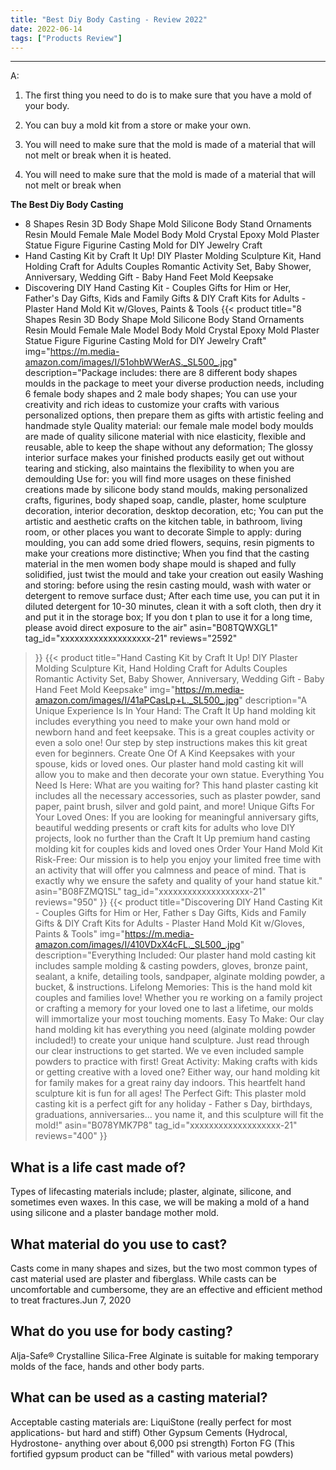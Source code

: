 ```yaml
---
title: "Best Diy Body Casting - Review 2022"
date: 2022-06-14
tags: ["Products Review"]
---
```


---


A:

1. The first thing you need to do is to make sure that you have a mold of your body.

2. You can buy a mold kit from a store or make your own.

3. You will need to make sure that the mold is made of a material that will not melt or break when it is heated.

4. You will need to make sure that the mold is made of a material that will not melt or break when

**The Best Diy Body Casting**
* 8 Shapes Resin 3D Body Shape Mold Silicone Body Stand Ornaments Resin Mould Female Male Model Body Mold Crystal Epoxy Mold Plaster Statue Figure Figurine Casting Mold for DIY Jewelry Craft
* Hand Casting Kit by Craft It Up! DIY Plaster Molding Sculpture Kit, Hand Holding Craft for Adults Couples Romantic Activity Set, Baby Shower, Anniversary, Wedding Gift - Baby Hand Feet Mold Keepsake
* Discovering DIY Hand Casting Kit - Couples Gifts for Him or Her, Father's Day Gifts, Kids and Family Gifts & DIY Craft Kits for Adults - Plaster Hand Mold Kit w/Gloves, Paints & Tools
{{< product 
title="8 Shapes Resin 3D Body Shape Mold Silicone Body Stand Ornaments Resin Mould Female Male Model Body Mold Crystal Epoxy Mold Plaster Statue Figure Figurine Casting Mold for DIY Jewelry Craft"
img="https://m.media-amazon.com/images/I/51ohbWWerAS._SL500_.jpg"
description="Package includes: there are 8 different body shapes moulds in the package to meet your diverse production needs, including 6 female body shapes and 2 male body shapes; You can use your creativity and rich ideas to customize your crafts with various personalized options, then prepare them as gifts with artistic feeling and handmade style Quality material: our female male model body moulds are made of quality silicone material with nice elasticity, flexible and reusable, able to keep the shape without any deformation; The glossy interior surface makes your finished products easily get out without tearing and sticking, also maintains the flexibility to when you are demoulding Use for: you will find more usages on these finished creations made by silicone body stand moulds, making personalized crafts, figurines, body shaped soap, candle, plaster, home sculpture decoration, interior decoration, desktop decoration, etc; You can put the artistic and aesthetic crafts on the kitchen table, in bathroom, living room, or other places you want to decorate Simple to apply: during moulding, you can add some dried flowers, sequins, resin pigments to make your creations more distinctive; When you find that the casting material in the men women body shape mould is shaped and fully solidified, just twist the mould and take your creation out easily Washing and storing: before using the resin casting mould, wash with water or detergent to remove surface dust; After each time use, you can put it in diluted detergent for 10-30 minutes, clean it with a soft cloth, then dry it and put it in the storage box; If you don t plan to use it for a long time, please avoid direct exposure to the air"
asin="B08TQWXGL1"
tag_id="xxxxxxxxxxxxxxxxxxx-21"
reviews="2592"
>}} 
{{< product 
title="Hand Casting Kit by Craft It Up! DIY Plaster Molding Sculpture Kit, Hand Holding Craft for Adults Couples Romantic Activity Set, Baby Shower, Anniversary, Wedding Gift - Baby Hand Feet Mold Keepsake"
img="https://m.media-amazon.com/images/I/41aPCasLp+L._SL500_.jpg"
description="A Unique Experience Is In Your Hand: The Craft It Up hand molding kit includes everything you need to make your own hand mold or newborn hand and feet keepsake. This is a great couples activity or even a solo one! Our step by step instructions makes this kit great even for beginners. Create One Of A Kind Keepsakes with your spouse, kids or loved ones. Our plaster hand mold casting kit will allow you to make and then decorate your own statue. Everything You Need Is Here: What are you waiting for? This hand plaster casting kit includes all the necessary accessories, such as plaster powder, sand paper, paint brush, silver and gold paint, and more! Unique Gifts For Your Loved Ones: If you are looking for meaningful anniversary gifts, beautiful wedding presents or craft kits for adults who love DIY projects, look no further than the Craft It Up premium hand casting molding kit for couples kids and loved ones Order Your Hand Mold Kit Risk-Free: Our mission is to help you enjoy your limited free time with an activity that will offer you calmness and peace of mind. That is exactly why we ensure the safety and quality of your hand statue kit."
asin="B08FZMQ1SL"
tag_id="xxxxxxxxxxxxxxxxxxx-21"
reviews="950"
>}} 
{{< product 
title="Discovering DIY Hand Casting Kit - Couples Gifts for Him or Her, Father s Day Gifts, Kids and Family Gifts & DIY Craft Kits for Adults - Plaster Hand Mold Kit w/Gloves, Paints & Tools"
img="https://m.media-amazon.com/images/I/410VDxX4cFL._SL500_.jpg"
description="Everything Included: Our plaster hand mold casting kit includes sample molding & casting powders, gloves, bronze paint, sealant, a knife, detailing tools, sandpaper, alginate molding powder, a bucket, & instructions. Lifelong Memories: This is the hand mold kit couples and families love! Whether you re working on a family project or crafting a memory for your loved one to last a lifetime, our molds will immortalize your most touching moments. Easy To Make: Our clay hand molding kit has everything you need (alginate molding powder included!) to create your unique hand sculpture. Just read through our clear instructions to get started. We ve even included sample powders to practice with first! Great Activity: Making crafts with kids or getting creative with a loved one? Either way, our hand molding kit for family makes for a great rainy day indoors. This heartfelt hand sculpture kit is fun for all ages! The Perfect Gift: This plaster mold casting kit is a perfect gift for any holiday - Father s Day, birthdays, graduations, anniversaries... you name it, and this sculpture will fit the mold!"
asin="B078YMK7P8"
tag_id="xxxxxxxxxxxxxxxxxxx-21"
reviews="400"
>}} 
## What is a life cast made of?
Types of lifecasting materials include; plaster, alginate, silicone, and sometimes even waxes. In this case, we will be making a mold of a hand using silicone and a plaster bandage mother mold.

## What material do you use to cast?
Casts come in many shapes and sizes, but the two most common types of cast material used are plaster and fiberglass. While casts can be uncomfortable and cumbersome, they are an effective and efficient method to treat fractures.Jun 7, 2020

## What do you use for body casting?
Alja-Safe® Crystalline Silica-Free Alginate is suitable for making temporary molds of the face, hands and other body parts.

## What can be used as a casting material?
Acceptable casting materials are: LiquiStone (really perfect for most applications- but hard and stiff) Other Gypsum Cements (Hydrocal, Hydrostone- anything over about 6,000 psi strength) Forton FG (This fortified gypsum product can be "filled" with various metal powders)

